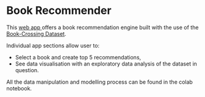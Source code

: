 # Book Recommender 

This  <a href="https://share.streamlit.io/murtagh97/book_recommender/main/st_app_recommender.py" target="_blank">web app </a> offers a book recommendation engine built with the use of the <a href="http://www2.informatik.uni-freiburg.de/~cziegler/BX/" target="_blank">Book-Crossing Dataset</a>.

Individual app sections allow user to: 
* Select a book and create top 5 recommendations,
* See data visualisation with an exploratory data analysis of the dataset in question.

All the data manipulation and modelling process can be found in the colab notebook.
